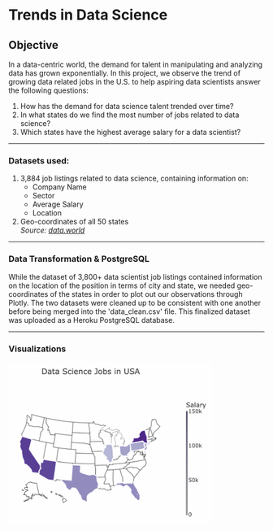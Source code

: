 # Trends in Data Science

## Objective
In a data-centric world, the demand for talent in manipulating and analyzing data has grown exponentially.
In this project, we observe the trend of growing data related jobs in the U.S. to help aspiring data scientists answer the following questions:
    <ol>
        <li>How has the demand for data science talent trended over time?</li>
        <li>In what states do we find the most number of jobs related to data science?</li>
        <li>Which states have the highest average salary for a data scientist?</li>
    </ol>

<hr>

### Datasets used:
1. 3,884 job listings related to data science, containing information on:
    <ul>    
        <li>Company Name</li>
        <li>Sector</li>
        <li>Average Salary</li>
        <li>Location</li>
    </ul>
2. Geo-coordinates of all 50 states
<br><i>Source: <a href="https://data.world/">data.world</a></i>

<hr>

### Data Transformation & PostgreSQL
While the dataset of 3,800+ data scientist job listings contained information on the location of the position in terms of city and state, we needed geo-coordinates of the states in order to plot out our observations through Plotly.
The two datasets were cleaned up to be consistent with one another before being merged into the 'data_clean.csv' file.
This finalized dataset was uploaded as a Heroku PostgreSQL database.

<hr>

### Visualizations
<img src="static/images/avg_salary_by_state.png" style="width:400px">